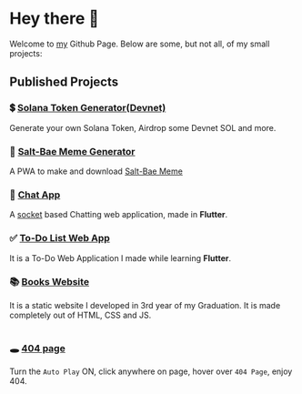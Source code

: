 # Hey there 👋
Welcome to [my](https://github.com/gaurav-12) Github Page. Below are some, but not all, of my small projects:

## Published Projects

### 💲 [Solana Token Generator(Devnet)](https://gaurav-12.github.io/solana-token-js)
Generate your own Solana Token, Airdrop some Devnet SOL and more.

### 🧂 [Salt-Bae Meme Generator](https://gaurav-12.github.io/salt-bae)
A PWA to make and download [Salt-Bae Meme](https://knowyourmeme.com/memes/salt-bae)

### 💬 [Chat App](https://gaurav-12.github.io/chat_app)
A [socket](https://socket.io/) based Chatting web application, made in **Flutter**.

### ✅ [To-Do List Web App](https://gaurav-12.github.io/todo_list/#/)
It is a To-Do Web Application I made while learning **Flutter**.

### 📚 [Books Website](https://gaurav-12.github.io/books_website/)
It is a static website I developed in 3rd year of my Graduation. It is made completely out of HTML, CSS and JS.

#

### 🕳 [404 page](https://gaurav-12.github.io/dfjsdkjsjserisefjslfeisv)
Turn the `Auto Play` ON, click anywhere on page, hover over `404 Page`, enjoy 404.
